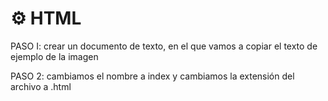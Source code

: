 # ⚙ HTML

PASO I: crear un documento de texto, en el que vamos a copiar el texto de ejemplo de la imagen

PASO 2: cambiamos el nombre a index y cambiamos la extensión del archivo a .html
